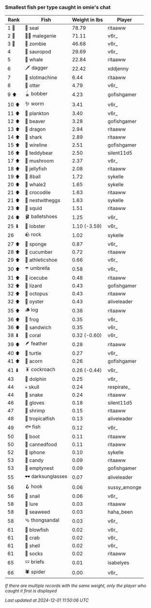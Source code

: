 ### Smallest fish per type caught in omie's chat
| Rank | Fish | Weight in lbs | Player |
|------|--------|-----------|---------|
| 1 🥇  | 🦭 seal | 78.79 | ritaaww |
| 2 🥈  | 🧞‍♂ malegenie | 71.11 | v6r_ |
| 3 🥉  | 🧟 zombie | 46.68 | v6r_ |
| 4  | 🦕 sauropod | 29.69 | v6r_ |
| 5  | 🐳 whale | 22.84 | ritaaww |
| 6  | 🗡️ dagger | 22.42 | xddjenny |
| 7  | 🎰 slotmachine | 6.44 | ritaaww |
| 8  | 🦦 otter | 4.79 | v6r_ |
| 9 ⬆ | 🪀 bobber | 4.23 | gofishgamer |
| 10 ⬆ | 🪱 worm | 3.41 | v6r_ |
| 11 ⬆ | 🦠 plankton | 3.40 | v6r_ |
| 12 ⬆ | 🦫 beaver | 3.28 | gofishgamer |
| 13 ⬆ | 🐉 dragon | 2.94 | ritaaww |
| 14 ⬆ | 🦈 shark | 2.89 | ritaaww |
| 15 ⬆ | 🧵 wireline | 2.51 | gofishgamer |
| 16 ⬆ | 🧸 teddybear | 2.50 | silent11d5 |
| 17 ⬆ | 🍄 mushroom | 2.37 | v6r_ |
| 18 ⬆ | 🪼 jellyfish | 2.08 | ritaaww |
| 19 ⬆ | 🎱 8ball | 1.72 | sykelle |
| 20 ⬆ | 🐋 whale2 | 1.65 | sykelle |
| 21 ⬆ | 🐊 crocodile | 1.63 | ritaaww |
| 21 ⬆ | 🪺 nestwitheggs | 1.63 | sykelle |
| 23 ⬆ | 🦑 squid | 1.51 | ritaaww |
| 24 ⬆ | 🩰 balletshoes | 1.25 | v6r_ |
| 25 ⬇ | 🦞 lobster | 1.10 (-3.59) | v6r_ |
| 26  | 🪨 rock | 1.02 | sykelle |
| 27 ⬆ | 🧽 sponge | 0.87 | v6r_ |
| 28 ⬆ | 🥒 cucumber | 0.72 | ritaaww |
| 29 ⬆ | 👟 athleticshoe | 0.66 | v6r_ |
| 30 ⬆ | ☂️ umbrella | 0.58 | v6r_ |
| 31 ⬆ | 🧊 icecube | 0.48 | ritaaww |
| 32 ⬆ | 🦎 lizard | 0.43 | gofishgamer |
| 32 ⬆ | 🐙 octopus | 0.43 | ritaaww |
| 32 ⬆ | 🦪 oyster | 0.43 | aliveleader |
| 35 ⬆ | 🪵 log | 0.38 | ritaaww |
| 36 ⬆ | 🐸 frog | 0.35 | v6r_ |
| 36 ⬆ | 🥪 sandwich | 0.35 | v6r_ |
| 38 ⬇ | 🪸 coral | 0.32 (-0.60) | v6r_ |
| 39 ⬆ | 🪶 feather | 0.28 | ritaaww |
| 40 ⬆ | 🐢 turtle | 0.27 | v6r_ |
| 41 ⬆ | 🌰 acorn | 0.26 | gofishgamer |
| 41 ⬇ | 🪳 cockroach | 0.26 (-0.44) | v6r_ |
| 43  | 🐬 dolphin | 0.25 | v6r_ |
| 44  | 💀 skull | 0.24 | respirate_ |
| 44  | 🐍 snake | 0.24 | ritaaww |
| 46  | 🧤 gloves | 0.18 | silent11d5 |
| 47  | 🦐 shrimp | 0.15 | ritaaww |
| 48  | 🐠 tropicalfish | 0.13 | aliveleader |
| 49  | 🐟 fish | 0.12 | v6r_ |
| 50  | 👢 boot | 0.11 | ritaaww |
| 50  | 🥫 cannedfood | 0.11 | ritaaww |
| 52  | 📱 iphone | 0.10 | sykelle |
| 53  | 🍬 candy | 0.09 | ritaaww |
| 53  | 🪹 emptynest | 0.09 | gofishgamer |
| 55  | 🕶️ darksunglasses | 0.07 | aliveleader |
| 56  | 🪝 hook | 0.06 | sussy_amonge |
| 56  | 🐌 snail | 0.06 | v6r_ |
| 58  | 🎏 lure | 0.03 | ritaaww |
| 58  | 🌿 seaweed | 0.03 | haha_been |
| 58  | 🩴 thongsandal | 0.03 | v6r_ |
| 61  | 🐡 blowfish | 0.02 | v6r_ |
| 61  | 🦀 crab | 0.02 | v6r_ |
| 61  | 🐚 shell | 0.02 | v6r_ |
| 61  | 🧦 socks | 0.02 | ritaaww |
| 65  | 🩲 briefs | 0.01 | isabelyes |
| 66  | 🕷️ spider | 0.00 | v6r_ |

_If there are multiple records with the same weight, only the player who caught it first is displayed_

_Last updated at 2024-12-01 11:50:06 UTC_